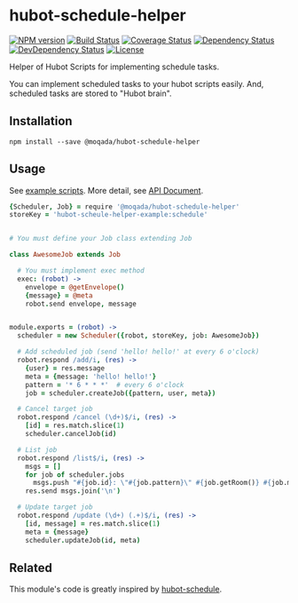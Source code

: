 # hubot-schedule-helper

[![NPM version][npm-image]][npm-url]
[![Build Status][travis-image]][travis-url]
[![Coverage Status][codecov-image]][codecov-url]
[![Dependency Status][daviddm-image]][daviddm-url]
[![DevDependency Status][daviddm-dev-image]][daviddm-dev-url]
[![License][license-image]][license-url]

Helper of Hubot Scripts for implementing schedule tasks.

You can implement scheduled tasks to your hubot scripts easily.
And, scheduled tasks are stored to "Hubot brain".


## Installation

```
npm install --save @moqada/hubot-schedule-helper
```


## Usage

See [example scripts](https://github.com/moqada/hubot-schedule-helper/blob/master/example/scripts/example.coffee).
More detail, see [API Document](https://moqada.github.io/hubot-schedule-helper/).

```coffee
{Scheduler, Job} = require '@moqada/hubot-schedule-helper'
storeKey = 'hubot-scheule-helper-example:schedule'


# You must define your Job class extending Job

class AwesomeJob extends Job

  # You must implement exec method
  exec: (robot) ->
    envelope = @getEnvelope()
    {message} = @meta
    robot.send envelope, message


module.exports = (robot) ->
  scheduler = new Scheduler({robot, storeKey, job: AwesomeJob})

  # Add scheduled job (send 'hello! hello!' at every 6 o'clock)
  robot.respond /add/i, (res) ->
    {user} = res.message
    meta = {message: 'hello! hello!'}
    pattern = '* 6 * * *'  # every 6 o'clock
    job = scheduler.createJob({pattern, user, meta})

  # Cancel target job
  robot.respond /cancel (\d+)$/i, (res) ->
    [id] = res.match.slice(1)
    scheduler.cancelJob(id)

  # List job
  robot.respond /list$/i, (res) ->
    msgs = []
    for job of scheduler.jobs
      msgs.push "#{job.id}: \"#{job.pattern}\" #{job.getRoom()} #{job.meta.message}"
    res.send msgs.join('\n')

  # Update target job
  robot.respond /update (\d+) (.+)$/i, (res) ->
    [id, message] = res.match.slice(1)
    meta = {message}
    scheduler.updateJob(id, meta)
```


## Related

This module's code is greatly inspired by [hubot-schedule](https://github.com/matsukaz/hubot-schedule).



[npm-url]: https://www.npmjs.com/package/@moqada/hubot-schedule-helper
[npm-image]: https://img.shields.io/npm/v/@moqada/hubot-schedule-helper.svg?style=flat-square
[travis-url]: https://travis-ci.org/moqada/hubot-schedule-helper
[travis-image]: https://img.shields.io/travis/moqada/hubot-schedule-helper.svg?style=flat-square
[daviddm-url]: https://david-dm.org/moqada/hubot-schedule-helper
[daviddm-image]: https://img.shields.io/david/moqada/hubot-schedule-helper.svg?style=flat-square
[daviddm-dev-url]: https://david-dm.org/moqada/hubot-schedule-helper#info=devDependencies
[daviddm-dev-image]: https://img.shields.io/david/dev/moqada/hubot-schedule-helper.svg?style=flat-square
[codecov-url]: https://codecov.io/github/moqada/hubot-schedule-helper
[codecov-image]: https://img.shields.io/codecov/c/github/moqada/hubot-schedule-helper.svg?style=flat-square
[license-url]: http://opensource.org/licenses/MIT
[license-image]: https://img.shields.io/github/license/moqada/hubot-schedule-helper.svg?style=flat-square
